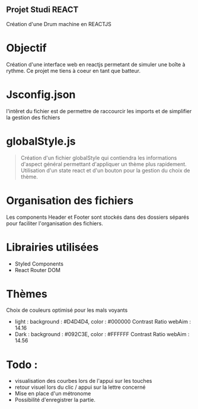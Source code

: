 ## Projet Studi REACT
Création d'une Drum machine en REACTJS

# Objectif
Création d'une interface web en reactjs permetant de simuler une boîte à rythme.
Ce projet me tiens à coeur en tant que batteur.

# Jsconfig.json
l'intêret du fichier est de permettre de raccourcir les imports et de simplifier la gestion des fichiers

# globalStyle.js
  > Création d'un fichier globalStyle qui contiendra les informations d'aspect général permettant d'appliquer un thème plus rapidement.
  > Utilisation d'un state react et d'un bouton pour la gestion du choix de thème.

# Organisation des fichiers 
Les components Header et Footer sont stockés dans des dossiers séparés pour faciliter l'organisation des fichiers.


# Librairies utilisées
 - Styled Components
 - React Router DOM

# Thèmes 
Choix de couleurs optimisé pour les mals voyants
 - light : background : #D4D4D4, color : #000000 Contrast Ratio webAim : 14.16 
 - Dark  : background : #092C3E, color : #FFFFFF Contrast Ratio webAim : 14.56



# Todo : 
 - visualisation des courbes lors de l'appui sur les touches
 - retour visuel lors du clic / appui sur la lettre concerné
 - Mise en place d'un métronome
 - Possibilité d'enregistrer la partie.